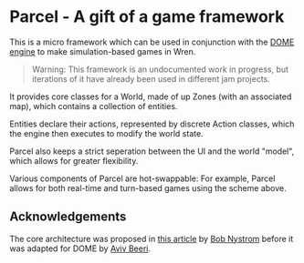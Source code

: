 Parcel - A gift of a game framework
================

This is a micro framework which can be used in conjunction with the [DOME engine](https://domeengine.com) to 
make simulation-based games in Wren.

> Warning: This framework is an undocumented work in progress, but iterations of it have already been used in different jam projects.

It provides core classes for a World, made of up Zones (with an associated map), which contains a collection of entities.

Entities declare their actions, represented by discrete Action classes, which the engine then executes to modify the world state.

Parcel also keeps a strict seperation between the UI and the world "model", which allows for greater flexibility.

Various components of Parcel are hot-swappable: For example, Parcel allows for both real-time and turn-based games using the scheme above.


Acknowledgements
-----------------------------------

The core architecture was proposed in [this article](https://journal.stuffwithstuff.com/2014/07/15/a-turn-based-game-loop/) by [Bob Nystrom](https://github.com/munificent/) before it was adapted for DOME by [Aviv Beeri](https://github.com/avivbeeri).


